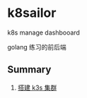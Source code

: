 # k8sailor

k8s manage dashbooard

golang 练习的前后端

## Summary

1. [搭建 k3s 集群](./docs/install-k3s-cluster.md)
